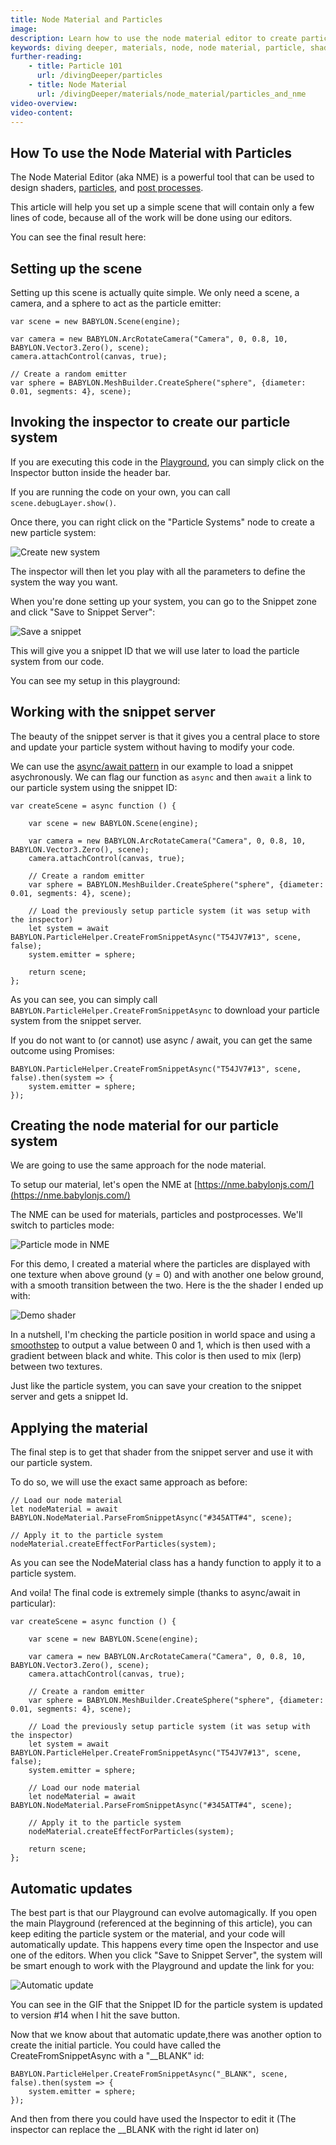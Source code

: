 ```yaml
---
title: Node Material and Particles
image: 
description: Learn how to use the node material editor to create particle shaders.
keywords: diving deeper, materials, node, node material, particle, shader, particles
further-reading:
    - title: Particle 101
      url: /divingDeeper/particles
    - title: Node Material
      url: /divingDeeper/materials/node_material/particles_and_nme
video-overview:
video-content:
---
```


## How To use the Node Material with Particles

The Node Material Editor (aka NME) is a powerful tool that can be used to design shaders, [particles](/divingDeeper/materials/node_material/nodeMaterial#creating-particle-shaders), and [post processes](/divingDeeper/materials/node_material/nodeMaterial#creating-post-processes).

This article will help you set up a simple scene that will contain only a few lines of code, because all of the work will be done using our editors.

You can see the final result here: 

<Playground id="#RA18GJ" title="Node Material With Particles" description="Simple example of using the node material to create a particle fragment shader." image="/img/playgroundsAndNMEs/divingDeeperNodeMaterialParticle1.jpg"/>

## Setting up the scene

Setting up this scene is actually quite simple. We only need a scene, a camera, and a sphere to act as the particle emitter:

```
var scene = new BABYLON.Scene(engine);

var camera = new BABYLON.ArcRotateCamera("Camera", 0, 0.8, 10, BABYLON.Vector3.Zero(), scene);
camera.attachControl(canvas, true);

// Create a random emitter
var sphere = BABYLON.MeshBuilder.CreateSphere("sphere", {diameter: 0.01, segments: 4}, scene);
```

## Invoking the inspector to create our particle system

If you are executing this code in the [Playground](https://playground.babylonjs.com), you can simply click on the Inspector button inside the header bar.

If you are running the code on your own, you can call `scene.debugLayer.show()`.

Once there, you can right click on the "Particle Systems" node to create a new particle system:

![Create new system](/img/how_to/Particles/create_new_system.jpg)

The inspector will then let you play with all the parameters to define the system the way you want.

When you're done setting up your system, you can go to the Snippet zone and click "Save to Snippet Server":

![Save a snippet](/img/how_to/Particles/save_snippet.jpg)

This will give you a snippet ID that we will use later to load the particle system from our code.

You can see my setup in this playground:

<Playground id="#KST50Y" title="Particles Created In the Inspector" description="Simple example showing particles saved and loaded from the snippet server."/>

## Working with the snippet server

The beauty of the snippet server is that it gives you a central place to store and update your particle system without having to modify your code.

We can use the [async/await pattern](https://developer.mozilla.org/en-US/docs/Web/JavaScript/Reference/Statements/async_function) in our example to load a snippet asychronously. We can flag our function as `async` and then `await` a link to our particle system using the snippet ID:

```
var createScene = async function () {

    var scene = new BABYLON.Scene(engine);

    var camera = new BABYLON.ArcRotateCamera("Camera", 0, 0.8, 10, BABYLON.Vector3.Zero(), scene);
    camera.attachControl(canvas, true);

    // Create a random emitter
    var sphere = BABYLON.MeshBuilder.CreateSphere("sphere", {diameter: 0.01, segments: 4}, scene);

    // Load the previously setup particle system (it was setup with the inspector)
    let system = await BABYLON.ParticleHelper.CreateFromSnippetAsync("T54JV7#13", scene, false);
    system.emitter = sphere;

    return scene;
};
```

As you can see, you can simply call `BABYLON.ParticleHelper.CreateFromSnippetAsync` to download your particle system from the snippet server.

If you do not want to (or cannot) use async / await, you can get the same outcome using Promises:

```
BABYLON.ParticleHelper.CreateFromSnippetAsync("T54JV7#13", scene, false).then(system => {
    system.emitter = sphere;
});
```

## Creating the node material for our particle system

We are going to use the same approach for the node material.

To setup our material, let's open the NME at [https://nme.babylonjs.com/](https://nme.babylonjs.com/)

The NME can be used for materials, particles and postprocesses. We'll switch to particles mode:

![Particle mode in NME](/img/how_to/Particles/nme_particle.jpg)

For this demo, I created a material where the particles are displayed with one texture when above ground (y = 0) and with another one below ground, with a smooth transition between the two. Here is the the shader I ended up with: <nme id="#345ATT#4" title="Node Material Particle Shader Example" description="Simple example of using the node material to create a particle fragment shader." image="/img/playgroundsAndNMEs/divingDeeperNodeMaterialParticle2.jpg"/>

![Demo shader](/img/how_to/Particles/demo_shader.jpg)

In a nutshell, I'm checking the particle position in world space and using a [smoothstep](https://www.khronos.org/registry/OpenGL-Refpages/gl4/html/smoothstep.xhtml) to output a value between 0 and 1, which is then used with a gradient between black and white. This color is then used to mix (lerp) between two textures.

Just like the particle system, you can save your creation to the snippet server and gets a snippet Id.

## Applying the material
The final step is to get that shader from the snippet server and use it with our particle system.

To do so, we will use the exact same approach as before:
```
// Load our node material
let nodeMaterial = await BABYLON.NodeMaterial.ParseFromSnippetAsync("#345ATT#4", scene);

// Apply it to the particle system
nodeMaterial.createEffectForParticles(system);
```

As you can see the NodeMaterial class has a handy function to apply it to a particle system.

And voila! 
The final code is extremely simple (thanks to async/await in particular):

```
var createScene = async function () {

    var scene = new BABYLON.Scene(engine);

    var camera = new BABYLON.ArcRotateCamera("Camera", 0, 0.8, 10, BABYLON.Vector3.Zero(), scene);
    camera.attachControl(canvas, true);

    // Create a random emitter
    var sphere = BABYLON.MeshBuilder.CreateSphere("sphere", {diameter: 0.01, segments: 4}, scene);

    // Load the previously setup particle system (it was setup with the inspector)
    let system = await BABYLON.ParticleHelper.CreateFromSnippetAsync("T54JV7#13", scene, false);
    system.emitter = sphere;

    // Load our node material
    let nodeMaterial = await BABYLON.NodeMaterial.ParseFromSnippetAsync("#345ATT#4", scene);
    
    // Apply it to the particle system
    nodeMaterial.createEffectForParticles(system);

    return scene;
};
```

## Automatic updates

The best part is that our Playground can evolve automagically. If you open the main Playground (referenced at the beginning of this article), you can keep editing the particle system or the material, and your code will automatically update. This happens every time open the Inspector and use one of the editors. When you click "Save to Snippet Server", the system will be smart enough to work with the Playground and update the link for you:

![Automatic update](/img/how_to/Particles/auto-pg.gif)

You can see in the GIF that the Snippet ID for the particle system is updated to version #14 when I hit the save button.

Now that we know about that automatic update,there was another option to create the initial particle. You could have called the CreateFromSnippetAsync with a "__BLANK" id:

```
BABYLON.ParticleHelper.CreateFromSnippetAsync("_BLANK", scene, false).then(system => {
    system.emitter = sphere;
});
```

And then from there you could have used the Inspector to edit it (The inspector can replace the __BLANK with the right id later on)